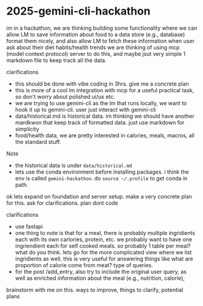 # 2025-gemini-cli-hackathon


im in a hackathon, we are thinking building some functionality where we can allow LM to save information about food to a data store (e.g., database) format them nicely, and also allow LM to fetch these information when user ask about their diet habits/health trends we are thinking of using mcp (model context protocol) server to do this, and maybe jsut very simple 1 markdown file to keep track all the data. 

clarifications
- this should be done with vibe coding in 3hrs. give me a concrete plan
- this is more of a cool lm integration with mcp for a useful practical task, so don't worry about polished ui/ux etc.
- we are trying to use gemini-cli as the lm that runs locally, we want to hook it up to gemini-cli. user just interact with gemini-cli
- data/historical.md is historical data. im thinking we should have another mardkwon that keep track of formatted data. just use markdown for simplicity
- food/health data, we are pretty interested in calories, meals, macros, all the standard stuff.
  

Note 
- the historical data is under `data/historical.md`
- lets use the conda environment before installing packages. i think the env is called `gemini-hackathon`. do `source ~/.profile` to get conda in path.


ok lets expand on foundation and server setup. make a very concrete plan for this. ask for clarifications. plan dont code

clarifications
- use fastapi
- one thing to note is that for a meal, there is probably multiple ingridients each with its own carlories, protein, etc. we probably want to have one ingriendient each for self cooked meals. so probably 1 table per meal? what do you think. lets go for the more complicated view where we list ingridients as well. this is very useful for answering things like what are proportion of calorie come from meat? type of queries.
- for the post /add_entry, also try to include the original user query, as well as enriched information about the meal (e.g., nutrition, calorie), 

brainstorm with me on this. ways to improve, things to clarify, potential plans
